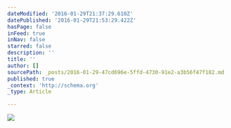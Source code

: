```yaml
---
dateModified: '2016-01-29T21:37:29.610Z'
datePublished: '2016-01-29T21:53:29.422Z'
hasPage: false
inFeed: true
inNav: false
starred: false
description: ''
title: ''
author: []
sourcePath: _posts/2016-01-29-47cd696e-5ffd-4730-91e2-a3b56f47f182.md
published: true
_context: 'http://schema.org'
_type: Article

---
```

![](https://the-grid-user-content.s3-us-west-2.amazonaws.com/1cbe9ec1-12e7-4819-8c1d-dd12426daa94.jpg)